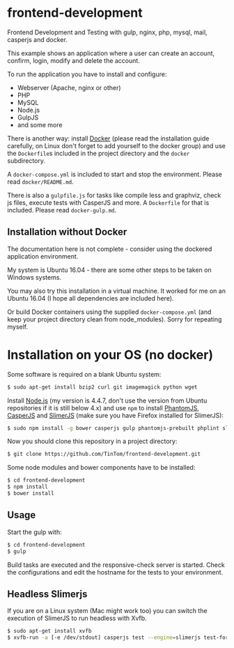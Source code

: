 # frontend-development

Frontend Development and Testing with gulp, nginx, php, mysql, mail, casperjs and docker.

This example shows an application where a user can create an account, confirm, login, modify and delete the account.

To run the application you have to install and configure:

- Webserver (Apache, nginx or other)
- PHP
- MySQL
- Node.js
- GulpJS
- and some more

There is another way: install [Docker](https://www.docker.com/) (please read the installation guide carefully, on Linux don't forget to add yourself to the docker group) and use the `Dockerfile`s included in the project directory and the `docker` subdirectory.

A `docker-compose.yml` is included to start and stop the environment. Please read `docker/README.md`.

There is also a `gulpfile.js` for tasks like compile less and graphviz, check js files, execute tests with CasperJS and more. A `Dockerfile` for that is included. Please read `docker-gulp.md`.

## Installation without Docker

The documentation here is not complete - consider using the dockered application environment.

My system is Ubuntu 16.04 - there are some other steps to be taken on Windows systems.

You may also try this installation in a virtual machine. It worked for me on an Ubuntu 16.04 (I hope all dependencies are included here).

Or build Docker containers using the supplied `docker-compose.yml` (and keep your project directory clean from node_modules). Sorry for repeating myself.

# Installation on your OS (no docker)

Some software is required on a blank Ubuntu system:

```bash
$ sudo apt-get install bzip2 curl git imagemagick python wget
```

Install [Node.js](https://nodejs.org/en/) (my version is 4.4.7, don't use the version from Ubuntu repositories if it is still below 4.x) and use `npm` to install [PhantomJS](http://phantomjs.org), [CasperJS](http://phantomjs.org) and [SlimerJS](https://slimerjs.org) (make sure you have Firefox installed for SlimerJS):

```bash
$ sudo npm install -g bower casperjs gulp phantomjs-prebuilt phplint slimerjs
```

Now you should clone this repository in a project directory:

```bash
$ git clone https://github.com/TinTom/frontend-development.git
```

Some node modules and bower components have to be installed:

```bash
$ cd frontend-development
$ npm install
$ bower install
```

## Usage

Start the gulp with:

```bash
$ cd frontend-development
$ gulp
```

Build tasks are executed and the responsive-check server is started. Check the configurations and edit the hostname for the tests to your environment.

## Headless Slimerjs

If you are on a Linux system (Mac might work too) you can switch the execution of SlimerJS to run headless with Xvfb.

```bash
$ sudo apt-get install xvfb
$ xvfb-run -a [-e /dev/stdout] casperjs test --engine=slimerjs test-forms.js --cfg=config/default.js
```
